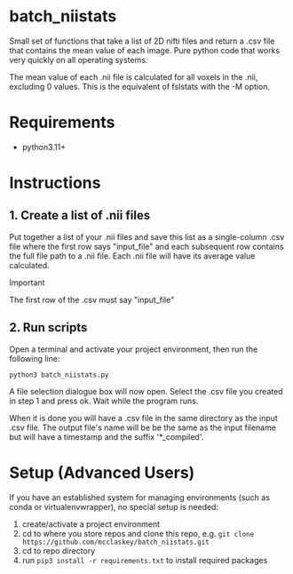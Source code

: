 # batch_niistats
Small set of functions that take a list of 2D nifti files and return a .csv file that contains the mean value of each image. Pure python code that works very quickly on all operating systems.

The mean value of each .nii file is calculated for all voxels in the .nii, excluding 0 values. This is the equivalent of fslstats with the -M option.

# Requirements
* python3.11+

# Instructions

## 1. Create a list of .nii files
Put together a list of your .nii files and save this list as a single-column .csv file where the first row says "input_file" and each subsequent row contains the full file path to a .nii file. Each .nii file will have its average value calculated.

> [!IMPORTANT]
> The first row of the .csv must say "input_file"

## 2. Run scripts 

Open a terminal and activate your project environment, then run the following line:
```
python3 batch_niistats.py
```
A file selection dialogue box will now open. Select the .csv file you created in step 1 and press ok. Wait while the program runs.

When it is done you will have a .csv file in the same directory as the input .csv file. The output file's name will be be the same as the input filename but will have a timestamp and the suffix '*_compiled'.

# Setup (Advanced Users)
If you have an established system for managing environments (such as conda or virtualenvwrapper), no special setup is needed: 
1. create/activate a project environment
2. cd to where you store repos and clone this repo, e.g. `git clone https://github.com/mcclaskey/batch_niistats.git`
3. cd to repo directory
4. run `pip3 install -r requirements.txt` to install required packages
